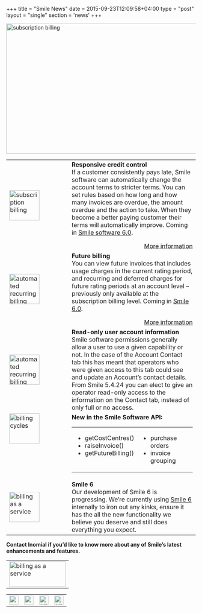 +++
title = "Smile News"
date = 2015-09-23T12:09:58+04:00
type = "post"
layout = "single"
section = 'news'
+++

<p><img class="alignnone" src="https://gallery.mailchimp.com/59da774bd029eb6c22f2fb236/images/69e37b31-04bf-4d80-8c91-1b753b776d67.png" alt="subscription billing" width="800" height="345" align="centre"></p>
<table border="0" width="100%" cellspacing="0" cellpadding="0">
<tbody>
<tr>
<td valign="middle" width="150"><img class="alignnone" src="https://gallery.mailchimp.com/59da774bd029eb6c22f2fb236/images/af025b5a-0172-488d-bc2b-7f8901cf858a.png" alt="subscription billing" width="80" height="80"></td>
<td align="left" valign="top"><strong>Responsive credit control</strong><br>
If a customer consistently pays late, Smile software can automatically change the account terms to stricter terms. You can set rules based on how long and how many invoices are overdue, the amount overdue and the action to take. When they become a better paying customer their terms will automatically improve. Coming in <a href="/smile-6-0-0-released/">Smile software 6.0</a>.<p></p>
<div align="right"><a title="Responsive credit control" href="/responsive-credit-control/" target="_blank">More information</a></div>
</td>
</tr>
<tr>
<td valign="middle" width="150"><img class="alignnone" src="https://gallery.mailchimp.com/59da774bd029eb6c22f2fb236/images/4bb21957-c49d-46c7-a18a-e5b0808e291c.png" alt="automated recurring billing" width="80" height="80"></td>
<td align="left" valign="top"><strong>Future billing</strong><br>
You can view future invoices that includes usage charges in the current rating period, and recurring and deferred charges for future rating periods at an account level – previously only available at the subscription billing level.&nbsp;Coming in <a href="/mdocs-posts/smile-6-0-user-guide/">Smile 6.0</a>.<p></p>
<div align="right"><a title="Future billing" href="http://www.inomial.com/future-billing/" target="_blank">More information</a></div>
</td>
</tr>
<tr>
<td valign="middle" width="150"><img class="alignnone" src="https://gallery.mailchimp.com/59da774bd029eb6c22f2fb236/images/2ef2208e-5659-4e44-be7e-4b08d2d61592.png" alt="automated recurring billing" width="80" height="80"></td>
<td align="left" valign="top"><strong>Read-only user account information</strong><br>
Smile software permissions generally allow a user to use a given capability or not. In the case of the Account Contact tab this has meant that operators who were given access to this tab could see and update an Account’s contact details. From Smile 5.4.24 you can elect to give an operator read-only access to the information on the Contact tab, instead of only full or no access.</td>
</tr>
<tr>
<td valign="top"><img class="alignnone" src="https://gallery.mailchimp.com/59da774bd029eb6c22f2fb236/images/f04ebdce-6821-42b1-a6e9-12b035c43a9e.png" alt="billing cycles" width="80" height="80"></td>
<td align="left" valign="top"><strong>New in the Smile Software API:</strong><p></p>
<table>
<tbody>
<tr>
<td align="left" valign="top">
<ul>
<li>getCostCentres()</li>
<li>raiseInvoice()</li>
<li>getFutureBilling()</li>
</ul>
</td>
<td align="left" valign="top">
<ul>
<li>purchase orders</li>
<li>invoice grouping</li>
</ul>
</td>
</tr>
</tbody>
</table>
</td>
</tr>
<tr>
<td valign="middle" width="150"><img class="alignnone" src="https://gallery.mailchimp.com/59da774bd029eb6c22f2fb236/images/74e52d1f-82a3-4fea-b2b9-4cb14b6d5eea.png" alt="billing as a service" width="80" height="80"></td>
<td align="left" valign="top"><strong>Smile 6</strong><br>
Our development of Smile 6 is progressing. We’re currently using <a href="https://docs.inomial.com/smileguides/userguide/">Smile 6</a> internally to iron out any kinks, ensure it has the all the new functionality we believe you deserve and still does everything you expect.</td>
</tr>
</tbody>
</table>
<div><strong>Contact Inomial if you’d like to know more about any of Smile’s latest enhancements and features.</strong></div>
<table class="mcnImageBlock" border="0" width="100%" cellspacing="0" cellpadding="0">
<tbody>
<tr>
<td class="mcnImageContent" valign="top"><img class="mcnImage aligncenter" src="http://gallery.mailchimp.com/59da774bd029eb6c22f2fb236/images/fdcfdc0e-c7aa-4df0-9a08-28f40d23371a.png" alt="billing as a service" width="150" height="67" align="center"></td>
</tr>
</tbody>
</table>
<table id="templateColumns" border="0" width="100%" cellspacing="0" cellpadding="0">
<tbody>
<tr>
<td class="mcnFollowIconContent" align="center" valign="middle" width="24"><a href="/" target="_blank"><img class="alignnone" src="http://cdn-images.mailchimp.com/icons/social-block-v2/gray-link-48.png" alt="automated billing system" width="24" height="24"></a></td>
<td class="mcnFollowIconContent" align="center" valign="middle" width="24"><a href="http://www.facebook.com/inomial" target="_blank"><img class="alignnone" src="http://cdn-images.mailchimp.com/icons/social-block-v2/gray-facebook-48.png" alt="automated billing system" width="24" height="24"></a></td>
<td class="mcnFollowIconContent" align="center" valign="middle" width="24"><a href="http://www.twitter.com/inomial" target="_blank"><img class="alignnone" src="http://cdn-images.mailchimp.com/icons/social-block-v2/gray-twitter-48.png" alt="billing platform" width="24" height="24"></a></td>
<td class="mcnFollowIconContent" align="center" valign="middle" width="24"><a href="http://www.linkedin.com/company/inomial-pty-ltd" target="_blank"><img class="alignnone" src="http://cdn-images.mailchimp.com/icons/social-block-v2/gray-linkedin-48.png" alt="billing platform" width="24" height="24"></a></td>
</tr>
</tbody>
</table>